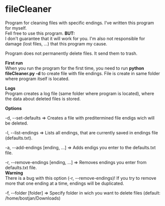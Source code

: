 # fileCleaner
Program for cleaning files with specific endings.
I've written this program for myself.<br>
Fell free to use this program.
<b>BUT:</b><br>
  I don't guarantee that it will work for you. I'm also not responsible for damage (lost files, ...) that this program my cause.

Program does not permanently delete files. It send them to trash.

<b>First run</b><br>
  When you run the program for the first time, you need to run <b>python fileCleaner.py -d</b> to create file with file endings. File is create in same folder where program itself is located.
  
<b>Logs</b><br>
Program creates a log file (same folder where program is located), where the data about deleted files is stored.
 
<b>Options</b>

  -d, --set-defaults =>
          Creates a file with preditermined file endigs wich will be deleted.
          
  -l, --list-endings =>
          Lists all endings, that are currently saved in endings file (defaults.txt).

  -a, --add-endings [ending, ...] =>
          Adds endigs you enter to the defaults.txt file.
          
  -r, --remove-endings [ending, ...] =>
          Removes endings you enter from defaults.txt file.<br><b>Warning</b><br>
          There is a bug with this option (-r, --remove-endings)! If you try to remove more that one ending at a time, endings will be duplicated.
               
  -f, --folder [folder] =>
          Specify folder in wich you want to delete files (default: /home/bostjan/Downloads)
